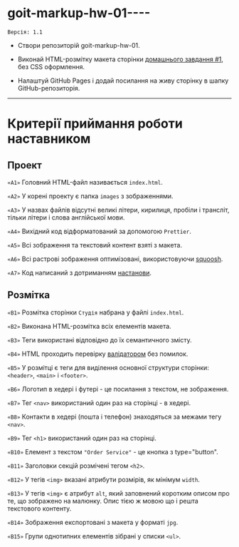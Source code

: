 # goit-markup-hw-01----

`Версія: 1.1`

- Створи репозиторій goit-markup-hw-01.

- Виконай HTML-розмітку макета сторінки [домашнього завдання #1](<https://www.figma.com/file/B1m2uk25m1eAgroESAuM2g/Web-Studio-(Version-3.0)?type=design&node-id=0-1&t=A9VqPFNHWss3dLxz-0>), без CSS оформлення.

- Налаштуй GitHub Pages і додай посилання на живу сторінку в шапку GitHub-репозиторія.

---

# Критерії приймання роботи наставником

## Проект

`«A1»` Головний HTML-файл називається `index.html`.

`«A2»` У корені проекту є папка `images` з зображеннями.

`«A3»` У назвах файлів відсутні великі літери, кирилиця, пробіли і трансліт, тільки літери і слова англійської мови.

`«A4»` Вихідний код відформатований за допомогою `Prettier`.

`«A5»` Всі зображення та текстовий контент взяті з макета.

`«A6»` Всі растрові зображення оптимізовані, використовуючи [squoosh](https://squoosh.app/).

`«A7»` Код написаний з дотриманням [настанови](https://codeguide.co/).

## Розмітка

`«B1»` Розмітка сторінки `Студія` набрана у файлі `index.html`.

`«B2»` Виконана HTML-розмітка всіх елементів макета.

`«B3»` Теги використані відповідно до їх семантичного змісту.

`«B4»` HTML проходить перевірку [валідатором](https://validator.w3.org/nu/) без помилок.

`«B5»` У розмітці є теги для виділення основної структури сторінки: `<header>`, `<main>` і `<footer>`.

`«B6»` Логотип в хедері і футері - це посилання з текстом, не зображення.

`«B7»` Тег `<nav>` використаний один раз на сторінці - в хедері.

`«B8»` Контакти в хедері (пошта і телефон) знаходяться за межами тегу `<nav>`.

`«B9»` Тег `<h1>` використаний один раз на сторінці.

`«B10»` Елемент з текстом `"Order Service"` - це кнопка з type="button".

`«B11»` Заголовки секцій розмічені тегом `<h2>`.

`«B12»` У тегів `<img>` вказані атрибути розмірів, як мінімум `width`.

`«B13»` У тегів `<img>` є атрибут `alt`, який заповнений коротким описом про те, що зображено на малюнку. Опис тією ж мовою що і решта текстового контенту.

`«B14»` Зображення експортовані з макета у форматі `jpg`.

`«B15»` Групи однотипних елементів зібрані у списки `<ul>`.
